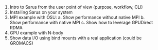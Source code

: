 1. Intro to Sarus from the user point of view (purpose, workflow, CLI)
2. Installing Sarus on your system
3. MPI example with OSU:
  a. Show performance without native MPI
  b. Show performance with native MPI
  c. Show how to leverage GPUDirect RDMA
4. GPU example with N-body
5. Show data I/O using bind mounts with a real application (could be GROMACS)
